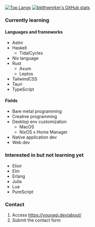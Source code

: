 <!--
**brklntmhwk/brklntmhwk** is a ✨ _special_ ✨ repository because its `README.md` (this file) appears on your GitHub profile.

Here are some ideas to get you started:

- 🔭 I’m currently working on ...
- 🌱 I’m currently learning ...
- 👯 I’m looking to collaborate on ...
- 🤔 I’m looking for help with ...
- 💬 Ask me about ...
- 📫 How to reach me: ...
- 😄 Pronouns: ...
- ⚡ Fun fact: ...
-->

[![Top Langs](https://github-readme-stats.vercel.app/api/top-langs/?username=brklntmhwk&langs_count=10&layout=compact)](https://github.com/anuraghazra/github-readme-stats)
[![bklthwnrkm's GitHub stats](https://github-readme-stats.vercel.app/api?username=brklntmhwk)](https://github.com/anuraghazra/github-readme-stats)

### Currently learning

#### Languages and frameworks
- Astro
- Haskell
  - TidalCycles
- Nix language
- Rust
  - Axum
  - Leptos
- TailwindCSS
- Tauri
- TypeScript

#### Fields
- Bare metal programming
- Creative programming
- Desktop env customization
  - MacOS
  - NixOS x Home Manager 
- Native application dev
- Web dev

### Interested in but not learning yet
- Elixir
- Elm
- Erlang
- Julia
- Lua
- PureScript

### Contact
1. Access https://younagi.dev/about/
2. Submit the contact form

